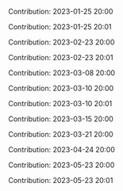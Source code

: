 Contribution: 2023-01-25 20:00

Contribution: 2023-01-25 20:01

Contribution: 2023-02-23 20:00

Contribution: 2023-02-23 20:01

Contribution: 2023-03-08 20:00

Contribution: 2023-03-10 20:00

Contribution: 2023-03-10 20:01

Contribution: 2023-03-15 20:00

Contribution: 2023-03-21 20:00

Contribution: 2023-04-24 20:00

Contribution: 2023-05-23 20:00

Contribution: 2023-05-23 20:01

